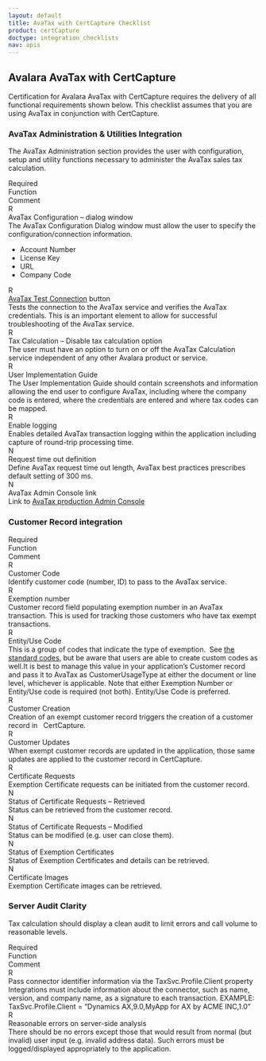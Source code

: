 ```yaml
---
layout: default
title: AvaTax with CertCapture Checklist
product: certCapture
doctype: integration_checklists
nav: apis
---
```

<div class="half">
<h2>Avalara AvaTax with CertCapture</h2>
<p>Certification for Avalara AvaTax with CertCapture requires the delivery of all functional requirements shown below. This checklist assumes that you are using AvaTax in conjunction with CertCapture.</p>
<h3>AvaTax Administration &amp; Utilities Integration</h3>
<p>The AvaTax Administration section provides the user with configuration, setup and utility functions necessary to administer the AvaTax sales tax calculation.</p>
<div class="row">
<div class="col-xs-1">R<span class="hidden-xs">equired</span></div>
<div class="col-xs-3">Function</div>
<div class="col-xs-8">Comment</div>
</div>
<div class="row">
<div class="col-xs-1">R</div>
<div class="col-xs-3">AvaTax Configuration – dialog window</div>
<div class="col-xs-8">The AvaTax Configuration Dialog window must allow the user to specify the configuration/connection information.
<ul>
	<li>Account Number</li>
	<li>License Key</li>
	<li>URL</li>
	<li>Company Code</li>
</ul>
</div>
</div>
<div class="row">
<div class="col-xs-1">R</div>
<div class="col-xs-3"><a href="/avatax/api-reference/tax/v1#estimateTax">AvaTax Test Connection</a> button</div>
<div class="col-xs-8">Tests the connection to the AvaTax service and verifies the AvaTax credentials. This is an important element to allow for successful troubleshooting of the AvaTax service.</div>
</div>
<div class="row">
<div class="col-xs-1">R</div>
<div class="col-xs-3">Tax Calculation – Disable tax calculation option</div>
<div class="col-xs-8">The user must have an option to turn on or off the AvaTax Calculation service independent of any other Avalara product or service.</div>
</div>
<div class="row">
<div class="col-xs-1">R</div>
<div class="col-xs-3">User Implementation Guide</div>
<div class="col-xs-8">The User Implementation Guide should contain screenshots and information allowing the end user to configure AvaTax, including where the company code is entered, where the credentials are entered and where tax codes can be mapped.</div>
</div>
<div class="row">
<div class="col-xs-1">R</div>
<div class="col-xs-3">Enable logging</div>
<div class="col-xs-8">Enables detailed AvaTax transaction logging within the application including capture of round-trip processing time.</div>
</div>
<div class="row">
<div class="col-xs-1">N</div>
<div class="col-xs-3">Request time out definition</div>
<div class="col-xs-8">Define AvaTax request time out length, AvaTax best practices prescribes default setting of 300 ms.</div>
</div>
<div class="row">
<div class="col-xs-1">N</div>
<div class="col-xs-3">AvaTax Admin Console link</div>
<div class="col-xs-8">Link to <a href="https://admin-avatax.avalara.net/login.aspx">AvaTax production Admin Console</a></div>
</div>
<h3>Customer Record integration</h3>
<div class="row">
<div class="col-xs-1">R<span class="hidden-xs">equired</span></div>
<div class="col-xs-3">Function</div>
<div class="col-xs-8">Comment</div>
</div>
<div class="row">
<div class="col-xs-1">R</div>
<div class="col-xs-3">Customer Code</div>
<div class="col-xs-8">Identify customer code (number, ID) to pass to the AvaTax service.</div>
</div>
<div class="row">
<div class="col-xs-1">R</div>
<div class="col-xs-3">Exemption number</div>
<div class="col-xs-8">Customer record field populating exemption number in an AvaTax transaction. This is used for tracking those customers who have tax exempt transactions.</div>
</div>
<div class="row">
<div class="col-xs-1">R</div>
<div class="col-xs-3">Entity/Use Code</div>
<div class="col-xs-8">This is a group of codes that indicate the type of exemption.  See <a href="/avatax/handling-tax-exempt-customers#CustomerUsageType">the standard codes</a>, but be aware that users are able to create custom codes as well.It is best to manage this value in your application’s Customer record and pass it to AvaTax as CustomerUsageType at either the document or line level, whichever is applicable. Note that either Exemption Number or Entity/Use code is required (not both). Entity/Use Code is preferred.</div>
</div>
<div class="row">
<div class="col-xs-1">R</div>
<div class="col-xs-3">Customer Creation</div>
<div class="col-xs-8">Creation of an exempt customer record triggers the creation of a customer record in   CertCapture.</div>
</div>
<div class="row">
<div class="col-xs-1">R</div>
<div class="col-xs-3">Customer Updates</div>
<div class="col-xs-8">When exempt customer records are updated in the application, those same updates are applied to the customer record in CertCapture.</div>
</div>
<div class="row">
<div class="col-xs-1">R</div>
<div class="col-xs-3">Certificate Requests</div>
<div class="col-xs-8">Exemption Certificate requests can be initiated from the customer record.</div>
</div>
<div class="row">
<div class="col-xs-1">N</div>
<div class="col-xs-3">Status of Certificate Requests – Retrieved</div>
<div class="col-xs-8">Status can be retrieved from the customer record.</div>
</div>
<div class="row">
<div class="col-xs-1">N</div>
<div class="col-xs-3">Status of Certificate Requests – Modified</div>
<div class="col-xs-8">Status can be modified (e.g. user can close them).</div>
</div>
<div class="row">
<div class="col-xs-1">N</div>
<div class="col-xs-3">Status of Exemption Certificates</div>
<div class="col-xs-8">Status of Exemption Certificates and details can be retrieved.</div>
</div>
<div class="row">
<div class="col-xs-1">N</div>
<div class="col-xs-3">Certificate Images</div>
<div class="col-xs-8">Exemption Certificate images can be retrieved.</div>
</div>
<h3>Server Audit Clarity</h3>
<p>Tax calculation should display a clean audit to limit errors and call volume to reasonable levels.</p>
<div class="row">
<div class="col-xs-1">R<span class="hidden-xs">equired</span></div>
<div class="col-xs-3">Function</div>
<div class="col-xs-8">Comment</div>
</div>
<div class="row">
<div class="col-xs-1">R</div>
<div class="col-xs-3">Pass connector identifier information via the TaxSvc.Profile.Client property</div>
<div class="col-xs-8">Integrations must include information about the connector, such as name, version, and company name, as a signature to each transaction. EXAMPLE: TaxSvc.Profile.Client = “Dynamics AX,9.0,MyApp for AX by ACME INC,1.0”</div>
</div>
<div class="row padding-bottom">
<div class="col-xs-1">R</div>
<div class="col-xs-3">Reasonable errors on server-side analysis</div>
<div class="col-xs-8">There should be no errors except those that would result from normal (but invalid) user input (e.g. invalid address data). Such errors must be logged/displayed appropriately to the application.</div>
</div>
</div>
